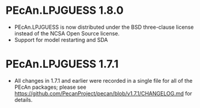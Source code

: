 # PEcAn.LPJGUESS 1.8.0

* PEcAn.LPJGUESS is now distributed under the BSD three-clause license instead of the NCSA Open Source license.
* Support for model restarting and SDA


# PEcAn.LPJGUESS 1.7.1

* All changes in 1.7.1 and earlier were recorded in a single file for all of the PEcAn packages; please see 
https://github.com/PecanProject/pecan/blob/v1.7.1/CHANGELOG.md for details.
